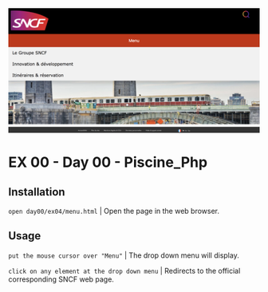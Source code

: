 <img src="../../resources/images/menu.png" width="1200">

# EX 00 - Day 00 - Piscine_Php

## Installation
`open day00/ex04/menu.html` | Open the page in the web browser.

## Usage
`put the mouse cursor over "Menu"` | The drop down menu will display.

`click on any element at the drop down menu` | Redirects to the official corresponding SNCF web page.
